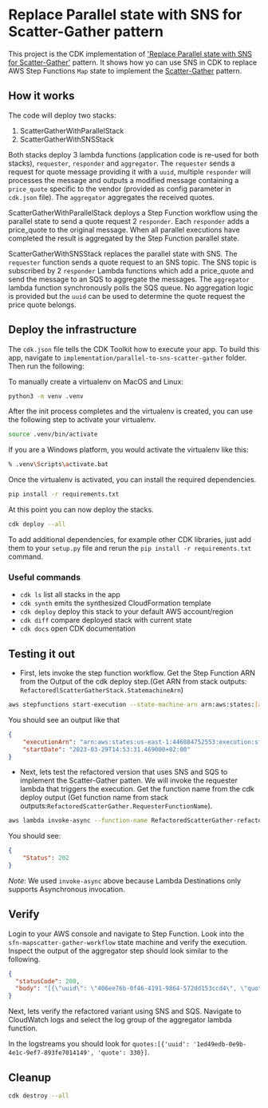 # Replace Parallel state with SNS for Scatter-Gather pattern

This project is the CDK implementation of ['Replace Parallel state with SNS for Scatter-Gather'](https://serverlessland.com/refactoring-serverless/parallel-to-sns-scatter-gather) pattern. It shows how yo can use SNS in CDK to replace AWS Step Functions `Map` state to implement the [Scatter-Gather](https://www.enterpriseintegrationpatterns.com/patterns/messaging/BroadcastAggregate.html) pattern.

## How it works

The code will deploy two stacks:

1. ScatterGatherWithParallelStack
2. ScatterGatherWithSNSStack

Both stacks deploy 3 lambda functions (application code is re-used for both stacks), ```requester```, ```responder``` and ```aggregator```. The ```requester``` sends a request for quote message providing it with a ```uuid```, multiple ```responder``` will processes the message and outputs a modified message containing a ```price_quote``` specific to the vendor (provided as config parameter in ```cdk.json``` file). The ```aggregator``` aggregates the received quotes.

ScatterGatherWithParallelStack deploys a Step Function workflow using the parallel state to send a quote request 2 ```responder```. Each ```responder``` adds a price_quote to the original message. When all parallel executions have completed the result is aggregated by the Step Function parallel state.

ScatterGatherWithSNSStack replaces the parallel state with SNS. The ```requester``` function sends a quote request to an SNS topic. The SNS topic is subscribed by 2 ```responder``` Lambda functions which add a price_quote and send the message to an SQS to aggregate the messages. The ```aggregator``` lambda function synchronously polls the SQS queue. No aggregation logic is provided but the ```uuid``` can be used to determine the quote request the price quote belongs.

## Deploy the infrastructure

The `cdk.json` file tells the CDK Toolkit how to execute your app. To build this app, navigate to `implementation/parallel-to-sns-scatter-gather` folder. Then run the following:

To manually create a virtualenv on MacOS and Linux:

``` bash
python3 -m venv .venv
```

After the init process completes and the virtualenv is created, you can use the following
step to activate your virtualenv.

``` bash
source .venv/bin/activate
```

If you are a Windows platform, you would activate the virtualenv like this:

``` bash
% .venv\Scripts\activate.bat
```

Once the virtualenv is activated, you can install the required dependencies.

``` bash
pip install -r requirements.txt
```

At this point you can now deploy the stacks.

``` bash
cdk deploy --all
```

To add additional dependencies, for example other CDK libraries, just add
them to your `setup.py` file and rerun the `pip install -r requirements.txt`
command.

### Useful commands

* `cdk ls`          list all stacks in the app
* `cdk synth`       emits the synthesized CloudFormation template
* `cdk deploy`      deploy this stack to your default AWS account/region
* `cdk diff`        compare deployed stack with current state
* `cdk docs`        open CDK documentation

## Testing it out

* First, lets invoke the step function workflow. Get the Step Function ARN from the Output of the cdk deploy step.(Get ARN from stack outputs: ```RefactoredlScatterGatherStack.StatemachineArn```)

``` bash
aws stepfunctions start-execution --state-machine-arn arn:aws:states:[aws_region]:[account-id]:stateMachine:ParallelStateForScatterGather  --input file://scatter_gather/input.json
```

You should see an output like that

``` Json
{
    "executionArn": "arn:aws:states:us-east-1:446084752553:execution:sfn-mapscatter-gather-workflow:bff889d4-fcc5-43d7-9bb9-94da5d8c3e95",
    "startDate": "2023-03-29T14:53:31.469000+02:00"
}
```

* Next, lets test the refactored version that uses SNS and SQS to implement the Scatter-Gather patten. We will invoke the requester lambda that triggers the execution. Get the function name from the cdk deploy output (Get function name from stack outputs:```RefactoredScatterGather.RequesterFunctionName```).

``` bash
aws lambda invoke-async --function-name RefactoredScatterGather-refactorlambdarequester8C7-Zr686IpjPlC5 --invoke-args ./scatter_gather/input.json
```

You should see:

``` Json
{
    "Status": 202
}
```

*Note*: We used `invoke-async`  above because Lambda Destinations only supports Asynchronous invocation.

## Verify

Login to your AWS console and navigate to Step Function. Look into the ```sfn-mapscatter-gather-workflow``` state machine and verify the execution. Inspect the output of the aggregator step should look similar to the following.

``` Json
{
  "statusCode": 200,
  "body": "[{\"uuid\": \"406ee76b-0f46-4191-9864-572dd153ccd4\", \"quote\": 616}, {\"uuid\": \"406ee76b-0f46-4191-9864-572dd153ccd4\", \"quote\": 770}, {\"uuid\": \"406ee76b-0f46-4191-9864-572dd153ccd4\", \"quote\": 330}, {\"uuid\": \"406ee76b-0f46-4191-9864-572dd153ccd4\", \"quote\": 847}]"
}
```

Next, lets verify the refactored variant using SNS and SQS. Navigate to CloudWatch logs and select the log group of the aggregator lambda function.

In the logstreams you should look for ```quotes:[{'uuid': '1ed49edb-0e9b-4e1c-9ef7-893fe7014149', 'quote': 330}]```.

## Cleanup

``` bash
cdk destroy --all
```
